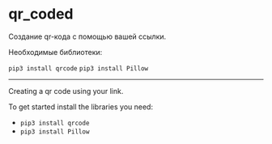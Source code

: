 # qr_coded

Создание qr-кода с помощью вашей ссылки.

Необходимые библиотеки:

`pip3 install qrcode`
`pip3 install Pillow`


---

Creating a qr code using your link.

To get started install the libraries you need:
- `pip3 install qrcode`
- `pip3 install Pillow`
